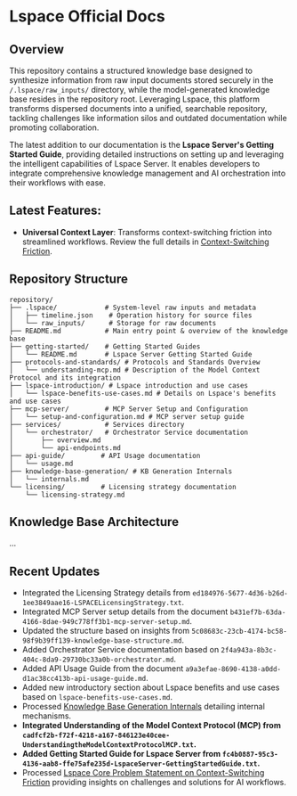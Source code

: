 # Lspace Official Docs

## Overview

This repository contains a structured knowledge base designed to synthesize information from raw input documents stored securely in the `/.lspace/raw_inputs/` directory, while the model-generated knowledge base resides in the repository root. Leveraging Lspace, this platform transforms dispersed documents into a unified, searchable repository, tackling challenges like information silos and outdated documentation while promoting collaboration.

The latest addition to our documentation is the **Lspace Server's Getting Started Guide**, providing detailed instructions on setting up and leveraging the intelligent capabilities of Lspace Server. It enables developers to integrate comprehensive knowledge management and AI orchestration into their workflows with ease.

## Latest Features:
- **Universal Context Layer**: Transforms context-switching friction into streamlined workflows. Review the full details in [Context-Switching Friction](challenges-and-solutions/context-switching-friction.md).

## Repository Structure

```
repository/
├── .lspace/            # System-level raw inputs and metadata
│   ├── timeline.json    # Operation history for source files
│   └── raw_inputs/      # Storage for raw documents
├── README.md           # Main entry point & overview of the knowledge base
├── getting-started/    # Getting Started Guides
│   └── README.md       # Lspace Server Getting Started Guide
├── protocols-and-standards/ # Protocols and Standards Overview
│   └── understanding-mcp.md # Description of the Model Context Protocol and its integration
├── lspace-introduction/ # Lspace introduction and use cases
│   └── lspace-benefits-use-cases.md # Details on Lspace's benefits and use cases
├── mcp-server/         # MCP Server Setup and Configuration
│   └── setup-and-configuration.md # MCP server setup guide
├── services/           # Services directory
│   └── orchestrator/   # Orchestrator Service documentation
│       ├── overview.md
│       └── api-endpoints.md
├── api-guide/         # API Usage documentation
│   └── usage.md
├── knowledge-base-generation/ # KB Generation Internals
│   └── internals.md
└── licensing/         # Licensing strategy documentation
    └── licensing-strategy.md
```

## Knowledge Base Architecture
...

## Recent Updates
- Integrated the Licensing Strategy details from `ed184976-5677-4d36-b26d-1ee3849aae16-LSPACELicensingStrategy.txt`.
- Integrated MCP Server setup details from the document `b431ef7b-63da-4166-8dae-949c778ff3b1-mcp-server-setup.md`.
- Updated the structure based on insights from `5c08683c-23cb-4174-bc58-98f9b39ff139-knowledge-base-structure.md`.
- Added Orchestrator Service documentation based on `2f4a943a-8b3c-404c-8da9-29730bc33a0b-orchestrator.md`.
- Added API Usage Guide from the document `a9a3efae-8690-4138-a0dd-d1ac38cc413b-api-usage-guide.md`.
- Added new introductory section about Lspace benefits and use cases based on `lspace-benefits-use-cases.md`.
- Processed [Knowledge Base Generation Internals](./knowledge-base-generation/internals.md) detailing internal mechanisms.
- **Integrated Understanding of the Model Context Protocol (MCP) from `cadfcf2b-f72f-4218-a167-846123e40cee-UnderstandingtheModelContextProtocolMCP.txt`.**
- **Added Getting Started Guide for Lspace Server from `fc4b0887-95c3-4136-aab8-ffe75afe235d-LspaceServer-GettingStartedGuide.txt`.**
- Processed [Lspace Core Problem Statement on Context-Switching Friction](challenges-and-solutions/context-switching-friction.md) providing insights on challenges and solutions for AI workflows.

